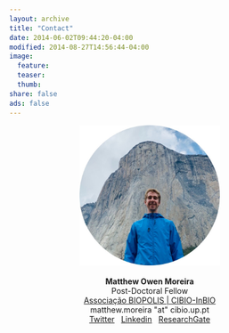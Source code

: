 ```yaml
---
layout: archive
title: "Contact"
date: 2014-06-02T09:44:20-04:00
modified: 2014-08-27T14:56:44-04:00
image:
  feature:
  teaser:
  thumb:
share: false
ads: false
---
```


<p align="center">
  <img src="images/me_circular.jpg" width="50%" height="50%">  <br><br>
  <b>Matthew Owen Moreira</b><br>
  Post-Doctoral Fellow<br>
  <a href = "https://cibio.up.pt/en/people/details/matthew-moreira/">Associação BIOPOLIS | CIBIO-InBIO</a><br> 
  matthew.moreira "at" cibio.up.pt<br>
  &nbsp;<a href="https://twitter.com/MatthewG07">Twitter</a>&nbsp;
  &nbsp;<a href="https://www.linkedin.com/in/MatthewOM93/">Linkedin</a>&nbsp;
  &nbsp;<a href="https://www.researchgate.net/profile/Matthew-Moreira">ResearchGate</a>&nbsp;
</p>
